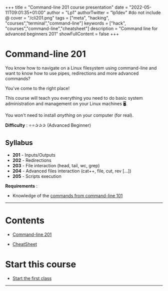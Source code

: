 +++
title = "Command-line 201 course presentation"
date = "2022-05-11T09:01:35+01:00"
author = "Lp1"
authorTwitter = "lp1dev" #do not include @
cover = "/cli201.png"
tags = ["meta", "hacking", "courses","terminal","command-line"]
keywords = ["hack", "courses","command-line","cheatsheet"]
description = "Command line for advanced beginners 201"
showFullContent = false
+++

# Command-line 201

You know how to navigate on a Linux filesystem using command-line and want to know how to use pipes, redirections and more advanced commands?

You've come to the right place! 

This course will teach you everything you need to do basic system administration and management on your Linux machines 🖥️.

You won't need to install *anything* on your computer (for real).

**Difficulty** : ⭐⭐✰✰✰ (Advanced Beginner)

## Syllabus

- **201** - Inputs/Outputs
- **202** - Redirections
- **203** - File interaction (head, tail, wc, grep)
- **204** - Advanced files interaction (cat++, file, cut, rev [...])
- **205** - Scripts execution 

**Requirements** : 

- Knowledge of the [commands from command-line 101](/posts/command_line_101/cheatsheet)

---


# Contents

- [Command-line 201](./201)

- [CheatSheet](./cheatsheet)

# Start this course

- [Start the first class](./201)

---

